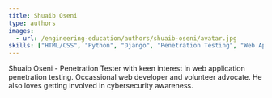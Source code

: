 ```yaml
---
title: Shuaib Oseni
type: authors
images:
  - url: /engineering-education/authors/shuaib-oseni/avatar.jpg 
skills: ["HTML/CSS", "Python", "Django", "Penetration Testing", "Web App Security"]
---
```

Shuaib Oseni - Penetration Tester with keen interest in web application penetration testing. Occassional web developer and volunteer advocate. He also loves getting involved in cybersecurity awareness.
